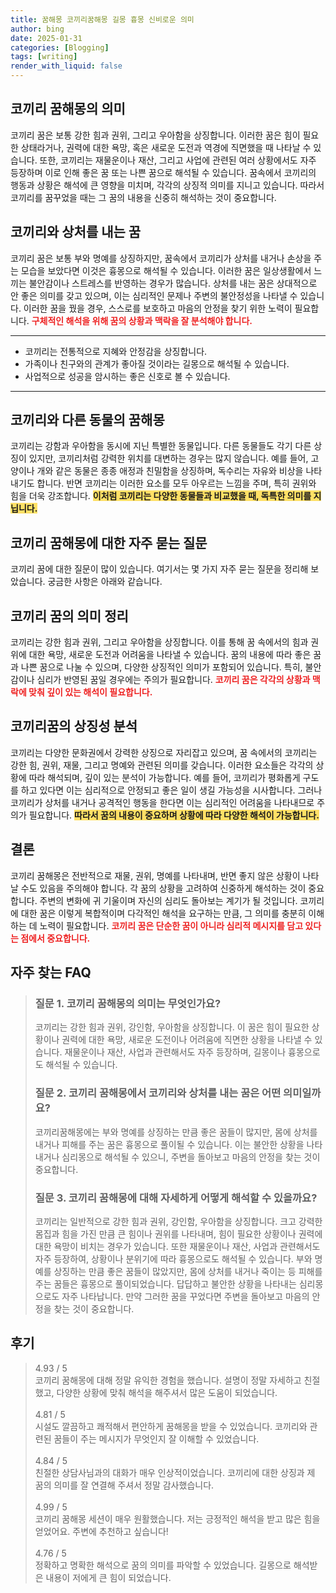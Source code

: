 ```yaml
---
title: 꿈해몽 코끼리꿈해몽 길몽 흉몽 신비로운 의미
author: bing
date: 2025-01-31
categories: [Blogging]
tags: [writing]
render_with_liquid: false
---
```



<h2 id='코끼리_꿈해몽의_의미'>코끼리 꿈해몽의 의미</h2>

<p>코끼리 꿈은 보통 강한 힘과 권위, 그리고 우아함을 상징합니다. 이러한 꿈은 힘이 필요한 상태라거나, 권력에 대한 욕망, 혹은 새로운 도전과 역경에 직면했을 때 나타날 수 있습니다. 또한, 코끼리는 재물운이나 재산, 그리고 사업에 관련된 여러 상황에서도 자주 등장하며 이로 인해 좋은 꿈 또는 나쁜 꿈으로 해석될 수 있습니다. 꿈속에서 코끼리의 행동과 상황은 해석에 큰 영향을 미치며, 각각의 상징적 의미를 지니고 있습니다. 따라서 코끼리를 꿈꾸었을 때는 그 꿈의 내용을 신중히 해석하는 것이 중요합니다.</p>

<h2 id='코끼리와_상처를_내는_꿈'>코끼리와 상처를 내는 꿈</h2>

<p>코끼리 꿈은 보통 부와 명예를 상징하지만, 꿈속에서 코끼리가 상처를 내거나 손상을 주는 모습을 보았다면 이것은 흉몽으로 해석될 수 있습니다. 이러한 꿈은 일상생활에서 느끼는 불안감이나 스트레스를 반영하는 경우가 많습니다. 상처를 내는 꿈은 상대적으로 안 좋은 의미를 갖고 있으며, 이는 심리적인 문제나 주변의 불안정성을 나타낼 수 있습니다. 이러한 꿈을 꿨을 경우, 스스로를 보호하고 마음의 안정을 찾기 위한 노력이 필요합니다. <b><span style="color: #ee2323;">구체적인 해석을 위해 꿈의 상황과 맥락을 잘 분석해야 합니다.</span></b></p>

<hr />

<ul>
    <li>코끼리는 전통적으로 지혜와 안정감을 상징합니다.</li>
    <li>가족이나 친구와의 관계가 좋아질 것이라는 길몽으로 해석될 수 있습니다.</li>
    <li>사업적으로 성공을 암시하는 좋은 신호로 볼 수 있습니다.</li>
</ul>

<hr />

<h2 id='코끼리와_다른_동물의_꿈해몽'>코끼리와 다른 동물의 꿈해몽</h2>

<p>코끼리는 강함과 우아함을 동시에 지닌 특별한 동물입니다. 다른 동물들도 각기 다른 상징이 있지만, 코끼리처럼 강력한 위치를 대변하는 경우는 많지 않습니다. 예를 들어, 고양이나 개와 같은 동물은 종종 애정과 친밀함을 상징하며, 독수리는 자유와 비상을 나타내기도 합니다. 반면 코끼리는 이러한 요소를 모두 아우르는 느낌을 주며, 특히 권위와 힘을 더욱 강조합니다. <b><span style="background-color: #ffe066;">이처럼 코끼리는 다양한 동물들과 비교했을 때, 독특한 의미를 지닙니다.</span></b></p>

<h2 id='코끼리_꿈해몽에_대한_자주_묻는_질문'>코끼리 꿈해몽에 대한 자주 묻는 질문</h2>

<p>코끼리 꿈에 대한 질문이 많이 있습니다. 여기서는 몇 가지 자주 묻는 질문을 정리해 보았습니다. 궁금한 사항은 아래와 같습니다.</p>

<h2 id='코끼리_꿈의_의미_정리'>코끼리 꿈의 의미 정리</h2>

<p>코끼리는 강한 힘과 권위, 그리고 우아함을 상징합니다. 이를 통해 꿈 속에서의 힘과 권위에 대한 욕망, 새로운 도전과 어려움을 나타낼 수 있습니다. 꿈의 내용에 따라 좋은 꿈과 나쁜 꿈으로 나눌 수 있으며, 다양한 상징적인 의미가 포함되어 있습니다. 특히, 불안감이나 심리가 반영된 꿈일 경우에는 주의가 필요합니다. <b><span style="color: #ee2323;">코끼리 꿈은 각각의 상황과 맥락에 맞춰 깊이 있는 해석이 필요합니다.</span></b></p>

<h2 id='코끼리꿈의_상징성_분석'>코끼리꿈의 상징성 분석</h2>

<p>코끼리는 다양한 문화권에서 강력한 상징으로 자리잡고 있으며, 꿈 속에서의 코끼리는 강한 힘, 권위, 재물, 그리고 명예와 관련된 의미를 갖습니다. 이러한 요소들은 각각의 상황에 따라 해석되며, 깊이 있는 분석이 가능합니다. 예를 들어, 코끼리가 평화롭게 구도를 하고 있다면 이는 심리적으로 안정되고 좋은 일이 생길 가능성을 시사합니다. 그러나 코끼리가 상처를 내거나 공격적인 행동을 한다면 이는 심리적인 어려움을 나타내므로 주의가 필요합니다. <b><span style="background-color: #ffe066;">따라서 꿈의 내용이 중요하며 상황에 따라 다양한 해석이 가능합니다.</span></b></p>

<h2 id='결론'>결론</h2>

<p>코끼리 꿈해몽은 전반적으로 재물, 권위, 명예를 나타내며, 반면 좋지 않은 상황이 나타날 수도 있음을 주의해야 합니다. 각 꿈의 상황을 고려하여 신중하게 해석하는 것이 중요합니다. 주변의 변화에 귀 기울이며 자신의 심리도 돌아보는 계기가 될 것입니다. 코끼리에 대한 꿈은 이렇게 복합적이며 다각적인 해석을 요구하는 만큼, 그 의미를 충분히 이해하는 데 노력이 필요합니다. <b><span style="color: #ee2323;">코끼리 꿈은 단순한 꿈이 아니라 심리적 메시지를 담고 있다는 점에서 중요합니다.</span></b></p>


<h2 id='자주_찾는_FAQ'>자주 찾는 FAQ</h2>
<div itemscope="" itemtype="https://schema.org/FAQPage"> 
<blockquote> 
<div itemscope="" itemprop="mainEntity" itemtype="https://schema.org/Question"> 
<h3 itemprop="name">질문 1. 코끼리 꿈해몽의 의미는 무엇인가요?</h3> 
<div itemscope="" itemprop="acceptedAnswer" itemtype="https://schema.org/Answer"> 
<span itemprop="text"> 
<p>코끼리는 강한 힘과 권위, 강인함, 우아함을 상징합니다. 이 꿈은 힘이 필요한 상황이나 권력에 대한 욕망, 새로운 도전이나 어려움에 직면한 상황을 나타낼 수 있습니다. 재물운이나 재산, 사업과 관련해서도 자주 등장하며, 길몽이나 흉몽으로도 해석될 수 있습니다.</p> 
</span> 
</div> 
</div> 
<div itemscope="" itemprop="mainEntity" itemtype="https://schema.org/Question"> 
<h3 itemprop="name">질문 2. 코끼리 꿈해몽에서 코끼리와 상처를 내는 꿈은 어떤 의미일까요?</h3> 
<div itemscope="" itemprop="acceptedAnswer" itemtype="https://schema.org/Answer"> 
<span itemprop="text"> 
<p>코끼리꿈해몽에는 부와 명예를 상징하는 만큼 좋은 꿈들이 많지만, 몸에 상처를 내거나 피해를 주는 꿈은 흉몽으로 풀이될 수 있습니다. 이는 불안한 상황을 나타내거나 심리몽으로 해석될 수 있으니, 주변을 돌아보고 마음의 안정을 찾는 것이 중요합니다.</p> 
</span> 
</div> 
</div> 
<div itemscope="" itemprop="mainEntity" itemtype="https://schema.org/Question"> 
<h3 itemprop="name">질문 3. 코끼리 꿈해몽에 대해 자세하게 어떻게 해석할 수 있을까요?</h3> 
<div itemscope="" itemprop="acceptedAnswer" itemtype="https://schema.org/Answer"> 
<span itemprop="text"> 
<p>코끼리는 일반적으로 강한 힘과 권위, 강인함, 우아함을 상징합니다. 크고 강력한 몸집과 힘을 가진 만큼 큰 힘이나 권위를 나타내며, 힘이 필요한 상황이나 권력에 대한 욕망이 비치는 경우가 있습니다. 또한 재물운이나 재산, 사업과 관련해서도 자주 등장하여, 상황이나 분위기에 따라 흉몽으로도 해석될 수 있습니다. 부와 명예를 상징하는 만큼 좋은 꿈들이 많았지만, 몸에 상처를 내거나 죽이는 등 피해를 주는 꿈들은 흉몽으로 풀이되었습니다. 답답하고 불안한 상황을 나타내는 심리몽으로도 자주 나타납니다. 만약 그러한 꿈을 꾸었다면 주변을 돌아보고 마음의 안정을 찾는 것이 중요합니다.</p> 
</span> 
</div> 
</div> 
</blockquote> 
</div>
<h2 id='후기'>후기</h2>
<div itemscope itemtype="https://schema.org/Product">
  <blockquote>
  <div itemprop="review" itemscope itemtype="https://schema.org/Review">
      <div itemprop="reviewRating" itemscope itemtype="https://schema.org/Rating"> <span itemprop="ratingValue">4.93</span> / <span itemprop="bestRating">5</span> </div>
      <span itemprop="reviewBody">코끼리 꿈해몽에 대해 정말 유익한 경험을 했습니다. 설명이 정말 자세하고 친절했고, 다양한 상황에 맞춰 해석을 해주셔서 많은 도움이 되었습니다.</span>
  </div>
  <br>
  <div itemprop="review" itemscope itemtype="https://schema.org/Review">
      <div itemprop="reviewRating" itemscope itemtype="https://schema.org/Rating"> <span itemprop="ratingValue">4.81</span> / <span itemprop="bestRating">5</span> </div>
      <span itemprop="reviewBody">시설도 깔끔하고 쾌적해서 편안하게 꿈해몽을 받을 수 있었습니다. 코끼리와 관련된 꿈들이 주는 메시지가 무엇인지 잘 이해할 수 있었습니다.</span>
  </div>
  <br>
  <div itemprop="review" itemscope itemtype="https://schema.org/Review">
      <div itemprop="reviewRating" itemscope itemtype="https://schema.org/Rating"> <span itemprop="ratingValue">4.84</span> / <span itemprop="bestRating">5</span> </div>
      <span itemprop="reviewBody">친절한 상담사님과의 대화가 매우 인상적이었습니다. 코끼리에 대한 상징과 제 꿈의 의미를 잘 연결해 주셔서 정말 감사했습니다.</span>
  </div>
  <br>
  <div itemprop="review" itemscope itemtype="https://schema.org/Review">
      <div itemprop="reviewRating" itemscope itemtype="https://schema.org/Rating"> <span itemprop="ratingValue">4.99</span> / <span itemprop="bestRating">5</span> </div>
      <span itemprop="reviewBody">코끼리 꿈해몽 세션이 매우 원활했습니다. 저는 긍정적인 해석을 받고 많은 힘을 얻었어요. 주변에 추천하고 싶습니다!</span>
  </div>
  <br>
  <div itemprop="review" itemscope itemtype="https://schema.org/Review">
      <div itemprop="reviewRating" itemscope itemtype="https://schema.org/Rating"> <span itemprop="ratingValue">4.76</span> / <span itemprop="bestRating">5</span> </div>
      <span itemprop="reviewBody">정확하고 명확한 해석으로 꿈의 의미를 파악할 수 있었습니다. 길몽으로 해석받은 내용이 저에게 큰 힘이 되었습니다.</span>
  </div>
  </blockquote>
</div>
